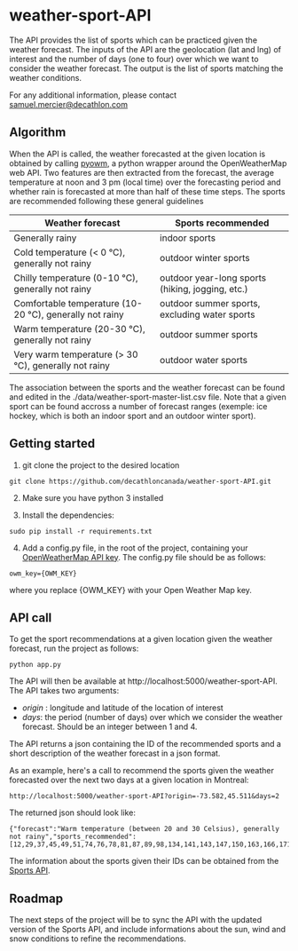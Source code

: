 # weather-sport-API
The API provides the list of sports which can be practiced given the weather forecast. The inputs of the API are the geolocation (lat and lng) of interest and the number of days (one to four) over which we want to consider the weather forecast. The output is the list of sports matching the weather conditions. 

For any additional information, please contact samuel.mercier@decathlon.com

## Algorithm
When the API is called, the weather forecasted at the given location is obtained by calling [pyowm](https://github.com/csparpa/pyowm), a python wrapper around the OpenWeatherMap web API. Two features are then extracted from the forecast, the average temperature at noon and 3 pm (local time) over the forecasting period and whether rain is forecasted at more than half of these time steps. The sports are recommended following these general guidelines

| Weather forecast | Sports recommended |
| ------------- |-------------|
| Generally rainy  | indoor sports |
| Cold temperature (< 0 °C), generally not rainy | outdoor winter sports |
| Chilly temperature (0-10 °C), generally not rainy | outdoor year-long sports (hiking, jogging, etc.)|
| Comfortable temperature (10-20 °C), generally not rainy | outdoor summer sports, excluding water sports |
| Warm temperature (20-30 °C), generally not rainy | outdoor summer sports |
| Very warm temperature (> 30 °C), generally not rainy | outdoor water sports |

The association between the sports and the weather forecast can be found and edited in the ./data/weather-sport-master-list.csv file. Note that a given sport can be found accross a number of forecast ranges (exemple: ice hockey, which is both an indoor sport and an outdoor winter sport).

## Getting started
1. git clone the project to the desired location
```
git clone https://github.com/decathloncanada/weather-sport-API.git
```

2. Make sure you have python 3 installed

3. Install the dependencies:
```
sudo pip install -r requirements.txt
```

4. Add a config.py file, in the root of the project, containing your [OpenWeatherMap API key](https://openweathermap.org/appid). The config.py file should be as follows:
```
owm_key={OWM_KEY}
```
where you replace {OWM_KEY} with your Open Weather Map key.

## API call
To get the sport recommendations at a given location given the weather forecast, run the project as follows:
```
python app.py
```
The API will then be available at http://localhost:5000/weather-sport-API. The API takes two arguments:
  - *origin* : longitude and latitude of the location of interest
  - *days*: the period (number of days) over which we consider the weather forecast. Should be an integer between 1 and 4.
  
The API returns a json containing the ID of the recommended sports and a short description of the weather forecast in a json format.

As an example, here's a call to recommend the sports given the weather forecasted over the next two days at a given location in Montreal:
```
http://localhost:5000/weather-sport-API?origin=-73.582,45.511&days=2
```

The returned json should look like:
```
{"forecast":"Warm temperature (between 20 and 30 Celsius), generally not rainy","sports_recommended":[12,29,37,45,49,51,74,76,78,81,87,89,98,134,141,143,147,150,163,166,171,178,180,182,186,219,224,280,281,282,283,284,285,286,287,288,289,292,294,296,298,305,306,308,309,310,311,312,318,319,320,321,322,323,324,328,329,330,331,389,392,395,404,409,449,461,466,471,473,487,490]}
```
The information about the sports given their IDs can be obtained from the [Sports API](https://developers.decathlon.com/sportplaces/#sports).

## Roadmap
The next steps of the project will be to sync the API with the updated version of the Sports API, and include informations about the sun, wind and snow conditions to refine the recommendations.
